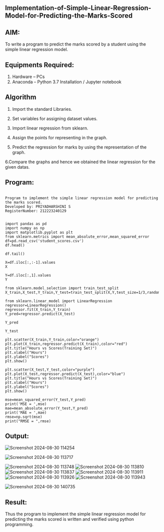## Implementation-of-Simple-Linear-Regression-Model-for-Predicting-the-Marks-Scored

## AIM:
To write a program to predict the marks scored by a student using the simple linear regression model.

## Equipments Required:
1. Hardware – PCs
2. Anaconda – Python 3.7 Installation / Jupyter notebook

## Algorithm
1. Import the standard Libraries.

2. Set variables for assigning dataset values.

3. Import linear regression from sklearn.
   
4. Assign the points for representing in the graph.
   
5. Predict the regression for marks by using the representation of the graph.
   
6.Compare the graphs and hence we obtained the linear regression for the given datas. 

## Program:
```

Program to implement the simple linear regression model for predicting the marks scored.
Developed by: PRIYADHARSHINI S
RegisterNumber: 212223240129


import pandas as pd
import numpy as np
import matplotlib.pyplot as plt
from sklearn.metrics import mean_absolute_error,mean_squared_error
df=pd.read_csv('student_scores.csv')
df.head()

df.tail()

X=df.iloc[:,:-1].values
X

Y=df.iloc[:,1].values
Y

from sklearn.model_selection import train_test_split
X_train,X_test,Y_train,Y_test=train_test_split(X,Y,test_size=1/3,random_state=0)

from sklearn.linear_model import LinearRegression
regressor=LinearRegression()
regressor.fit(X_train,Y_train)
Y_pred=regressor.predict(X_test)
 
Y_pred

Y_test

plt.scatter(X_train,Y_train,color="orange")
plt.plot(X_train,regressor.predict(X_train),color="red")
plt.title("Hours vs Scores(Training Set)")
plt.xlabel("Hours")
plt.ylabel("Scores")
plt.show()

plt.scatter(X_test,Y_test,color="purple")
plt.plot(X_test,regressor.predict(X_test),color="blue")
plt.title("Hours vs Scores(Training Set)")
plt.xlabel("Hours")
plt.ylabel("Scores")
plt.show()

mse=mean_squared_error(Y_test,Y_pred)
print('MSE = ',mse)
mae=mean_absolute_error(Y_test,Y_pred)
print('MAE = ',mae)
rmse=np.sqrt(mse)
print("RMSE = ",rmse)

```

## Output:

![Screenshot 2024-08-30 114254](https://github.com/user-attachments/assets/ae333482-d5bf-4527-9182-2c8690b740f6)

![Screenshot 2024-08-30 113717](https://github.com/user-attachments/assets/170488a7-449a-4a4c-8cba-a33def2d2c5d)

![Screenshot 2024-08-30 113748](https://github.com/user-attachments/assets/a38c3460-17aa-4fb4-aad2-ab1349e61920)
![Screenshot 2024-08-30 113810](https://github.com/user-attachments/assets/58458612-339a-4251-a00c-7e0f56f596bb)
![Screenshot 2024-08-30 113837](https://github.com/user-attachments/assets/dbdba6c5-868c-4c4c-8a67-a5352ce03ac2)
![Screenshot 2024-08-30 113911](https://github.com/user-attachments/assets/702a67c3-3730-4f82-be06-35a2bb6de7b2)
![Screenshot 2024-08-30 113926](https://github.com/user-attachments/assets/2e450af3-e206-4b55-b7e4-ca87b65a9a68)
![Screenshot 2024-08-30 113943](https://github.com/user-attachments/assets/2c896797-52df-4b23-8780-47f25bd58f43)

![Screenshot 2024-08-30 140735](https://github.com/user-attachments/assets/1f07520b-d4c7-4681-a04c-d6133f20952e)



## Result:
Thus the program to implement the simple linear regression model for predicting the marks scored is written and verified using python programming.
